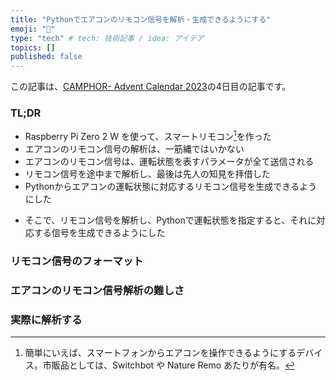 ```yaml
---
title: "Pythonでエアコンのリモコン信号を解析・生成できるようにする"
emoji: "🦝"
type: "tech" # tech: 技術記事 / idea: アイデア
topics: []
published: false
---
```


この記事は、[CAMPHOR- Advent Calendar 2023](https://advent.camph.net)の4日目の記事です。

### TL;DR
- Raspberry Pi Zero 2 W を使って、スマートリモコン[^1]を作った
- エアコンのリモコン信号の解析は、一筋縄ではいかない
- エアコンのリモコン信号は、運転状態を表すパラメータが全て送信される
- リモコン信号を途中まで解析し、最後は先人の知見を拝借した
- Pythonからエアコンの運転状態に対応するリモコン信号を生成できるようにした

[^1]: 簡単にいえば、スマートフォンからエアコンを操作できるようにするデバイス。市販品としては、Switchbot や Nature Remo あたりが有名。

- そこで、リモコン信号を解析し、Pythonで運転状態を指定すると、それに対応する信号を生成できるようにした

### リモコン信号のフォーマット

### エアコンのリモコン信号解析の難しさ

### 実際に解析する